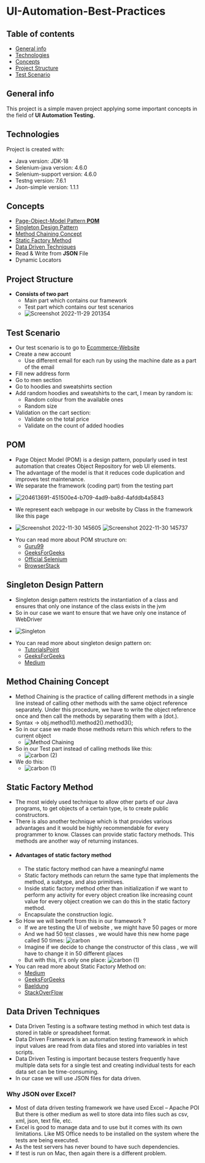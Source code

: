 # UI-Automation-Best-Practices
## Table of contents
* [General info](#general-info)
* [Technologies](#technologies)
* [Concepts](#concepts)
* [Project Structure](#project-structure)
* [Test Scenario](#test-scenario)
## General info
This project is a simple maven project applying some important concepts in the field of **UI Automation Testing.**
## Technologies
Project is created with:
* Java version: JDK-18
* Selenium-java version: 4.6.0
* Selenium-support version: 4.6.0
* Testng version: 7.6.1
* Json-simple version: 1.1.1
## Concepts
* [Page-Object-Model Pattern **POM**](#pom)
* [Singleton Design Pattern](#singleton-design-pattern)
* [Method Chaining Concept](#method-chaining-concept)
* [Static Factory Method](#static-factory-method)
* [Data Driven Techniques](#data-driven-techniques)
* Read & Write from **JSON** File
* Dynamic Locators
## Project Structure
* **Consists of two part**
  - Main part which contains our framework
  - Test part which contains our test scenarios
  - ![Screenshot 2022-11-29 201354](https://user-images.githubusercontent.com/41761100/204613691-451500e4-b709-4ad9-ba8d-4afddb4a5843.png)
## Test Scenario
* Our test scenario is to go to [Ecommerce-Website](https://magento.softwaretestingboard.com/)
* Create a new account
  - Use different email for each run by using the machine date as a part of the email
* Fill new address form
* Go to men section
* Go to hoodies and sweatshirts section
* Add random hoodies and sweatshirts to the cart, I mean by random is:
  - Random colour from the available ones
  - Random size
* Validation on the cart section:
  - Validate on the total price
  - Validate on the count of added hoodies
## POM
* Page Object Model (POM) is a design pattern, popularly used in test automation that creates Object Repository for web UI elements.
* The advantage of the model is that it reduces code duplication and improves test maintenance.
* We separate the framework (coding part) from the testing part
 - ![204613691-451500e4-b709-4ad9-ba8d-4afddb4a5843](https://user-images.githubusercontent.com/41761100/204801549-c8ba26dd-ff3c-497f-a444-e5353a1bf59c.png)
* We represent each webpage in our website by Class in the framework like this page
 - ![Screenshot 2022-11-30 145605](https://user-images.githubusercontent.com/41761100/204803096-b00e883b-2902-44d6-8281-0243c968a603.jpg) ![Screenshot 2022-11-30 145737](https://user-images.githubusercontent.com/41761100/204803641-1d285ff6-85e8-4cd9-a92f-9547d3cf4f74.png)
* You can read more about POM structure on:
  - [Guru99](https://www.guru99.com/page-object-model-pom-page-factory-in-selenium-ultimate-guide.html)
  - [GeeksForGeeks](https://www.geeksforgeeks.org/page-object-model-pom/)
  - [Official Selenium](https://www.selenium.dev/documentation/test_practices/encouraged/page_object_models/)
  - [BrowserStack](https://www.browserstack.com/guide/page-object-model-in-selenium)
## Singleton Design Pattern
* Singleton design pattern restricts the instantiation of a class and ensures that only one instance of the class exists in the jvm
* So in our case we want to ensure that we have only one instance of WebDriver
 - ![Singleton](https://user-images.githubusercontent.com/41761100/204817225-65b88168-8f0b-4517-ad74-bd3e706eded7.svg)
* You can read more about singleton design pattern on:
  - [TutorialsPoint](https://www.tutorialspoint.com/design_pattern/singleton_pattern.htm)
  - [GeeksForGeeks](https://www.geeksforgeeks.org/java-singleton-design-pattern-practices-examples/)
  - [Medium](https://medium.com/geekculture/introduction-to-design-patterns-understanding-singleton-design-pattern-5a4d49960444#:~:text=The%20Singleton%20Design%20Pattern%20is,%3B%20in%20case%20of%20Java)
## Method Chaining Concept
* Method Chaining is the practice of calling different methods in a single line instead of calling other methods with the same object reference separately. Under this procedure, we have to write the object reference once and then call the methods by separating them with a (dot.).
* Syntax -> obj.method1().method2().method3();
* So in our case we made those methods return this which refers to the current object
  - ![Method Chaining](https://user-images.githubusercontent.com/41761100/205443702-54c7c867-9a72-4019-8d68-b6936b4354f8.svg)
* So in our Test part instead of calling methods like this:
  - ![carbon (2)](https://user-images.githubusercontent.com/41761100/205444424-d7de2a0f-ffe2-4139-9242-3a47d4bc7f79.svg)
* We do this:
  - ![carbon (1)](https://user-images.githubusercontent.com/41761100/205444382-52e54122-38ce-44b2-bbf8-480807be2814.svg)
## Static Factory Method
* The most widely used technique to allow other parts of our Java programs, to get objects of a certain type, is to create public constructors.
* There is also another technique which is that provides various advantages and it would be highly recommendable for every programmer to know. Classes can provide static factory methods. This methods are another way of returning instances.
* #### Advantages of static factory method
  - The static factory method can have a meaningful name 
  - Static factory methods can return the same type that implements the method, a subtype, and also primitives.
  - Inside static factory method other than initialization if we want to perform any activity for every object creation like increasing count value for every object creation we can do this in the static factory method.
  - Encapsulate the construction logic.
* So How we will benefit from this in our framework ?
  - If we are testing the UI of website , we might have 50 pages or more 
  - And we had 50 test classes , we would have this new home page called 50 times:
    ![carbon](https://user-images.githubusercontent.com/41761100/206920025-ee0a3b98-ac1d-4e69-8f38-badcf97df63e.svg)
  - Imagine if we decide to change the constructor of this class , we will have to change it in 50 different places 
  - But with this, it's only one place:
    ![carbon (1)](https://user-images.githubusercontent.com/41761100/206920317-d360d32c-5015-40fe-9a6c-92a6ddc41a3c.svg)
* You can read more about Static Factory Method on:
  - [Medium](https://medium.com/javarevisited/static-factory-methods-an-alternative-to-public-constructors-73cbe8b9fda)
  - [GeeksForGeeks](https://www.geeksforgeeks.org/difference-between-constructor-and-static-factory-method-in-java/#:~:text=The%20static%20factory%20methods%20are,cached%20and%20reused%20if%20required)
  - [Baeldung](https://www.baeldung.com/java-constructors-vs-static-factory-methods)
  - [StackOverFlow](https://stackoverflow.com/questions/929021/what-are-static-factory-methods)
## Data Driven Techniques
* Data Driven Testing is a software testing method in which test data is stored in table or spreadsheet format.
* Data Driven Framework is an automation testing framework in which input values are read from data files and stored into variables in test scripts.
* Data Driven Testing is important because testers frequently have multiple data sets for a single test and creating individual tests for each data set can be time-consuming.
* In our case we will use JSON files for data driven.
### Why JSON over Excel?
 - Most of data driven testing framework we have used Excel – Apache POI But there is other medium as well to store data into files such as csv, xml, json, text file, etc.
 - Excel is good to manage data and to use but it comes with its own limitations. Like MS Office needs to be installed on the system where the tests are being executed. 
 - As the test servers has never bound to have such dependencies.
 - If test is run on Mac, then again there is a different problem.
